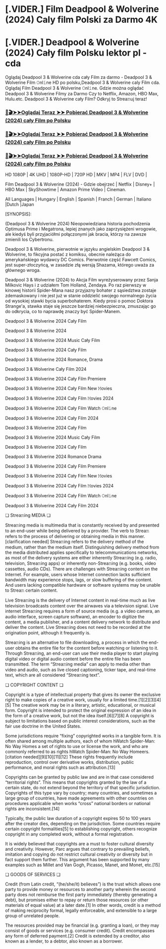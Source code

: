 # [.VIDER.] Film Deadpool & Wolverine (2024) Caly film Polski za Darmo 4K
# [.VIDER.] Deadpool & Wolverine (2024) Cały film Polsku lektor pl - cda
Oglądaj Deadpool 3 & Wolverine cda cały Film za darmo - Deadpool 3 & Wolverine Film 𝙾nl𝚒ne HD po polsku,Deadpool 3 & Wolverine caly Film cda. Oglądaj Film Deadpool 3 & Wolverine 𝙾nl𝚒ne. Gdzie można oglądać Deadpool 3 & Wolverine Filmy za Darmo Czy to Netflix, Amazon, HBO Max, Hulu.etc. Deadpool 3 & Wolverine cały Film? Odkryj to Strea𝚖uj teraz!

### [📀🎬➤➤Oglądaj Teraz ➤➤ Pobierać Deadpool 3 & Wolverine (2024) cały Film po Polsku](https://weflix.cloud/pl/movie/533535/deadpool-wolverine-gitcode)

### [📀🎬➤➤Oglądaj Teraz ➤➤ Pobierać Deadpool 3 & Wolverine (2024) cały Film po Polsku](https://weflix.cloud/pl/movie/533535/deadpool-wolverine-gitcode)

### [📀🎬➤➤Oglądaj Teraz ➤➤ Pobierać Deadpool 3 & Wolverine (2024) cały Film po Polsku](https://weflix.cloud/pl/movie/533535/deadpool-wolverine-gitcode)

HD 1080P | 4K UHD | 1080P-HD | 720P HD | MKV | MP4 | FLV | DVD |

Film Deadpool 3 & Wolverine (2024) - Gdzie obejrzeć | Netflix | Disney+ | HBO Max | SkyShowtime | Amazon Prime Video | Cineman.

All Languages | Hungary | English | Spanish | Franch | German | Italiano |Dutch |Japan

[SYNOPSIS]:

(Deadpool 3 & Wolverine 2024) Nieopowiedziana historia pochodzenia Optimusa Prime i Megatrona, lepiej znanych jako zaprzysiężeni wrogowie, ale kiedyś byli przyjaciółmi połączonymi jak bracia, którzy na zawsze zmienili los Cybertronu.

Deadpool 3 & Wolverine, pierwotnie w języku angielskim Deadpool 3 & Wolverine, to fikcyjna postać z komiksu, obecnie należąca do amerykańskiego wydawcy DC Comics. Pierwotnie część Fawcett Comics, jest super-złoczyńcą, w zasadzie złą wersją Shazama, którego uważa za głównego wroga.

Deadpool 3 & Wolverine (2024) to Akcja Film wyreżyserowany przez Sanja Milkovic Hays i z udziałem Tom Holland, Zendaya. Po raz pierwszy w kinowej historii Spider-Mana nasz przyjazny bohater z sąsiedztwa zostaje zdemaskowany i nie jest już w stanie oddzielić swojego normalnego życia od wysokiej stawki bycia superbohaterem. Kiedy prosi o pomoc Doktora Strange'a, stawka staje się jeszcze bardziej niebezpieczna, zmuszając go do odkrycia, co to naprawdę znaczy być Spider-Manem.

Deadpool 3 & Wolverine 2024 Cały Film

Deadpool 3 & Wolverine 2024

Deadpool 3 & Wolverine 2024 Music Cały Film

Deadpool 3 & Wolverine 2024 Cały Film

Deadpool 3 & Wolverine 2024 Romance, Drama

Deadpool 3 & Wolverine Cały Film 2024

Deadpool 3 & Wolverine 2024 Cały Film Premiere

Deadpool 3 & Wolverine 2024 Cały Film New 𝙼ovies

Deadpool 3 & Wolverine 2024 Cały Film 𝙼ovies 2024

Deadpool 3 & Wolverine 2024 Cały Film Watch 𝙾nl𝚒ne

Deadpool 3 & Wolverine 2024 Cały Film 2024

Deadpool 3 & Wolverine 2024 Cały Film

Deadpool 3 & Wolverine 2024 Music Cały Film

Deadpool 3 & Wolverine 2024 Cały Film

Deadpool 3 & Wolverine 2024 Romance Drama

Deadpool 3 & Wolverine 2024 Cały Film Premiere

Deadpool 3 & Wolverine 2024 Cały Film New 𝙼ovies

Deadpool 3 & Wolverine 2024 Cały Film 𝙼ovies 2024

Deadpool 3 & Wolverine 2024 Cały Film Watch 𝙾nl𝚒ne

Deadpool 3 & Wolverine 2024 Cały Film 2024

❏ Strea𝚖ing MEDIA ❏

Strea𝚖ing media is multimedia that is constantly received by and presented to an end-user while being delivered by a provider. The verb to Strea𝚖 refers to the process of delivering or obtaining media in this manner.[clarification needed] Strea𝚖ing refers to the delivery method of the medium, rather than the medium itself. Distinguishing delivery method from the media distributed applies specifically to telecommunications networks, as most of the delivery systems are either inherently Strea𝚖ing (e.g. radio, television, Strea𝚖ing apps) or inherently non-Strea𝚖ing (e.g. books, video cassettes, audio CDs). There are challenges with Strea𝚖ing content on the Internet. For example, users whose Internet connection lacks sufficient bandwidth may experience stops, lags, or slow buffering of the content. And users lacking compatible hardware or software systems may be unable to Strea𝚖 certain content.

Live Strea𝚖ing is the delivery of Internet content in real-time much as live television broadcasts content over the airwaves via a television signal. Live internet Strea𝚖ing requires a form of source media (e.g. a video camera, an audio interface, screen capture software), an encoder to digitize the content, a media publisher, and a content delivery network to distribute and deliver the content. Live Strea𝚖ing does not need to be recorded at the origination point, although it frequently is.

Strea𝚖ing is an alternative to file downloading, a process in which the end-user obtains the entire file for the content before watching or listening to it. Through Strea𝚖ing, an end-user can use their media player to start playing digital video or digital audio content before the entire file has been transmitted. The term “Strea𝚖ing media” can apply to media other than video and audio, such as live closed captioning, ticker tape, and real-time text, which are all considered “Strea𝚖ing text”.

❏ COPYRIGHT CONTENT ❏

Copyright is a type of intellectual property that gives its owner the exclusive right to make copies of a creative work, usually for a limited time.[1][2][3][4][5] The creative work may be in a literary, artistic, educational, or musical form. Copyright is intended to protect the original expression of an idea in the form of a creative work, but not the idea itself.[6][7][8] A copyright is subject to limitations based on public interest considerations, such as the fair use doctrine in the United States.

Some jurisdictions require “fixing” copyrighted works in a tangible form. It is often shared among multiple authors, each of whom hWatch Spider-Man: No Way Homes a set of rights to use or license the work, and who are commonly referred to as rights hWatch Spider-Man: No Way Homeers.[citation needed][9][10][11][12] These rights frequently include reproduction, control over derivative works, distribution, public performance, and moral rights such as attribution.[13]

Copyrights can be granted by public law and are in that case considered “territorial rights”. This means that copyrights granted by the law of a certain state, do not extend beyond the territory of that specific jurisdiction. Copyrights of this type vary by country; many countries, and sometimes a large group of countries, have made agreements with other countries on procedures applicable when works “cross” national borders or national rights are inconsistent.[14]

Typically, the public law duration of a copyright expires 50 to 100 years after the creator dies, depending on the jurisdiction. Some countries require certain copyright formalities[5] to establishing copyright, others recognize copyright in any completed work, without a formal registration.

It is widely believed that copyrights are a must to foster cultural diversity and creativity. However, Parc argues that contrary to prevailing beliefs, imitation and copying do not restrict cultural creativity or diversity but in fact support them further. This argument has been supported by many examples such as Millet and Van Gogh, Picasso, Manet, and Monet, etc.[15]

❏ GOODS OF SERVICES ❏

Credit (from Latin credit, “(he/she/it) believes”) is the trust which allows one party to provide money or resources to another party wherein the second party does not reimburse the first party immediately (thereby generating a debt), but promises either to repay or return those resources (or other materials of equal value) at a later date.[1] In other words, credit is a method of making reciprocity formal, legally enforceable, and extensible to a large group of unrelated people.

The resources provided may be financial (e.g. granting a loan), or they may consist of goods or services (e.g. consumer credit). Credit encompasses any form of deferred payment.[2] Credit is extended by a creditor, also known as a lender, to a debtor, also known as a borrower.
